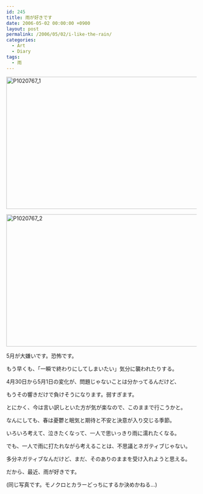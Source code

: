 ```yaml
---
id: 245
title: 雨が好きです
date: 2006-05-02 00:00:00 +0900
layout: post
permalink: /2006/05/02/i-like-the-rain/
categories:
  - Art
  - Diary
tags:
  - 雨
---
```

[<img src="http://monta.ampomtan.com/wp-content/uploads/sites/6/2006/05/P1020767_1-620x349.jpg" alt="P1020767_1" width="620" height="349" class="alignnone size-medium wp-image-2326" />](http://monta.ampomtan.com/wp-content/uploads/sites/6/2006/05/P1020767_1.jpg)

[<img src="http://monta.ampomtan.com/wp-content/uploads/sites/6/2006/05/P1020767_2-620x349.jpg" alt="P1020767_2" width="620" height="349" class="alignnone size-medium wp-image-2327" />](http://monta.ampomtan.com/wp-content/uploads/sites/6/2006/05/P1020767_2.jpg)

<!--more-->

5月が大嫌いです。恐怖です。
  
もう早くも、「一瞬で終わりにしてしまいたい」気分に襲われたりする。
  
4月30日から5月1日の変化が、問題じゃないことは分かってるんだけど、
  
もうその響きだけで負けそうになります。弱すぎます。
  
とにかく、今は言い訳しといた方が気が楽なので、このままで行こうかと。
  
なんにしても、春は憂鬱と眠気と期待と不安と決意が入り交じる季節。

いろいろ考えて、泣きたくなって、一人で思いっきり雨に濡れたくなる。
  
でも、一人で雨に打たれながら考えることは、不思議とネガティブじゃない。
  
多分ネガティブなんだけど、まだ、そのありのままを受け入れようと思える。

だから、最近、雨が好きです。

(同じ写真です。モノクロとカラーどっちにするか決めかねる…)
